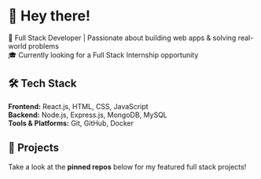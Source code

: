 # 👋 Hey there!
🚀 Full Stack Developer | Passionate about building web apps & solving real-world problems  
🎓 Currently looking for a Full Stack Internship opportunity

## 🛠️ Tech Stack

**Frontend:** React.js, HTML, CSS, JavaScript  
**Backend:** Node.js, Express.js, MongoDB, MySQL  
**Tools & Platforms:** Git, GitHub, Docker

## 🔗 Projects

Take a look at the **pinned repos** below for my featured full stack projects!
<!--
**gokul911/gokul911** is a ✨ _special_ ✨ repository because its `README.md` (this file) appears on your GitHub profile.

Here are some ideas to get you started:

- 🔭 I’m currently working on ...
- 🌱 I’m currently learning ...
- 👯 I’m looking to collaborate on ...
- 🤔 I’m looking for help with ...
- 💬 Ask me about ...
- 📫 How to reach me: ...
- 😄 Pronouns: ...
- ⚡ Fun fact: ...
-->

